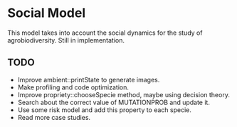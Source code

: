 # Social Model

This model takes into account the social dynamics for the study of agrobiodiversity. Still in implementation.

## TODO
- Improve ambient::printState to generate images.
- Make profiling and code optimization.
- Improve propriety::chooseSpecie method, maybe using decision theory.
- Search about the correct value of MUTATIONPROB and update it.
- Use some risk model and add this property to each specie.
- Read more case studies.
